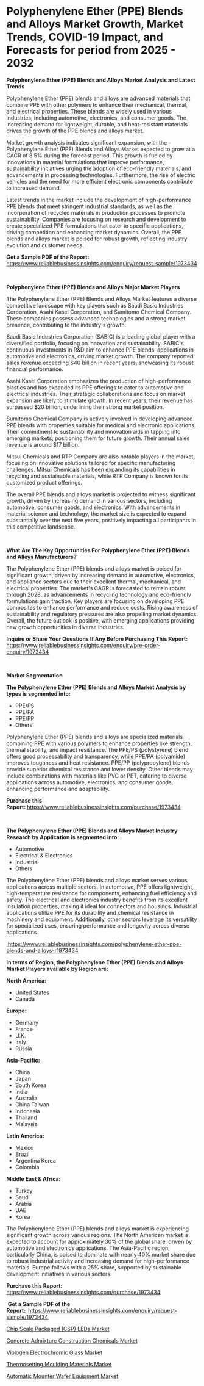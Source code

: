 <p><h1>Polyphenylene Ether (PPE) Blends and Alloys Market Growth, Market Trends, COVID-19 Impact, and Forecasts for period from 2025 - 2032</h1></p><p><strong>Polyphenylene Ether (PPE) Blends and Alloys Market Analysis and Latest Trends</strong></p>
<p><p>Polyphenylene Ether (PPE) blends and alloys are advanced materials that combine PPE with other polymers to enhance their mechanical, thermal, and electrical properties. These blends are widely used in various industries, including automotive, electronics, and consumer goods. The increasing demand for lightweight, durable, and heat-resistant materials drives the growth of the PPE blends and alloys market.</p><p>Market growth analysis indicates significant expansion, with the Polyphenylene Ether (PPE) Blends and Alloys Market expected to grow at a CAGR of 8.5% during the forecast period. This growth is fueled by innovations in material formulations that improve performance, sustainability initiatives urging the adoption of eco-friendly materials, and advancements in processing technologies. Furthermore, the rise of electric vehicles and the need for more efficient electronic components contribute to increased demand.</p><p>Latest trends in the market include the development of high-performance PPE blends that meet stringent industrial standards, as well as the incorporation of recycled materials in production processes to promote sustainability. Companies are focusing on research and development to create specialized PPE formulations that cater to specific applications, driving competition and enhancing market dynamics. Overall, the PPE blends and alloys market is poised for robust growth, reflecting industry evolution and customer needs.</p></p>
<p><strong>Get a Sample PDF of the Report:&nbsp;</strong> <a href="https://www.reliablebusinessinsights.com/enquiry/request-sample/1973434?utm_campaign=116&utm_medium=2&utm_source=Github&utm_content=ia&utm_term=04022025&utm_id=polyphenylene-ether-ppe-blends-and-alloys">https://www.reliablebusinessinsights.com/enquiry/request-sample/1973434</a></p>
<p>&nbsp;</p>
<p><strong>Polyphenylene Ether (PPE) Blends and Alloys Major Market Players</strong></p>
<p><p>The Polyphenylene Ether (PPE) Blends and Alloys Market features a diverse competitive landscape with key players such as Saudi Basic Industries Corporation, Asahi Kasei Corporation, and Sumitomo Chemical Company. These companies possess advanced technologies and a strong market presence, contributing to the industry's growth.</p><p>Saudi Basic Industries Corporation (SABIC) is a leading global player with a diversified portfolio, focusing on innovation and sustainability. SABIC's continuous investments in R&D aim to enhance PPE blends' applications in automotive and electronics, driving market growth. The company reported sales revenue exceeding $40 billion in recent years, showcasing its robust financial performance.</p><p>Asahi Kasei Corporation emphasizes the production of high-performance plastics and has expanded its PPE offerings to cater to automotive and electrical industries. Their strategic collaborations and focus on market expansion are likely to stimulate growth. In recent years, their revenue has surpassed $20 billion, underlining their strong market position.</p><p>Sumitomo Chemical Company is actively involved in developing advanced PPE blends with properties suitable for medical and electronic applications. Their commitment to sustainability and innovation aids in tapping into emerging markets, positioning them for future growth. Their annual sales revenue is around $17 billion.</p><p>Mitsui Chemicals and RTP Company are also notable players in the market, focusing on innovative solutions tailored for specific manufacturing challenges. Mitsui Chemicals has been expanding its capabilities in recycling and sustainable materials, while RTP Company is known for its customized product offerings.</p><p>The overall PPE blends and alloys market is projected to witness significant growth, driven by increasing demand in various sectors, including automotive, consumer goods, and electronics. With advancements in material science and technology, the market size is expected to expand substantially over the next five years, positively impacting all participants in this competitive landscape.</p></p>
<p>&nbsp;</p>
<p><strong>What Are The Key Opportunities For Polyphenylene Ether (PPE) Blends and Alloys Manufacturers?</strong></p>
<p><p>The Polyphenylene Ether (PPE) blends and alloys market is poised for significant growth, driven by increasing demand in automotive, electronics, and appliance sectors due to their excellent thermal, mechanical, and electrical properties. The market's CAGR is forecasted to remain robust through 2028, as advancements in recycling technology and eco-friendly formulations gain traction. Key players are focusing on developing PPE composites to enhance performance and reduce costs. Rising awareness of sustainability and regulatory pressures are also propelling market dynamics. Overall, the future outlook is positive, with emerging applications providing new growth opportunities in diverse industries.</p></p>
<p><strong>Inquire or Share Your Questions If Any Before Purchasing This Report:</strong> <a href="https://www.reliablebusinessinsights.com/enquiry/pre-order-enquiry/1973434?utm_campaign=116&utm_medium=2&utm_source=Github&utm_content=ia&utm_term=04022025&utm_id=polyphenylene-ether-ppe-blends-and-alloys">https://www.reliablebusinessinsights.com/enquiry/pre-order-enquiry/1973434</a></p>
<p>&nbsp;</p>
<p><strong>Market Segmentation</strong></p>
<p><strong>The Polyphenylene Ether (PPE) Blends and Alloys Market Analysis by types is segmented into:</strong></p>
<p><ul><li>PPE/PS</li><li>PPE/PA</li><li>PPE/PP</li><li>Others</li></ul></p>
<p><p>Polyphenylene Ether (PPE) blends and alloys are specialized materials combining PPE with various polymers to enhance properties like strength, thermal stability, and impact resistance. The PPE/PS (polystyrene) blend offers good processability and transparency, while PPE/PA (polyamide) improves toughness and heat resistance. PPE/PP (polypropylene) blends provide superior chemical resistance and lower density. Other blends may include combinations with materials like PVC or PET, catering to diverse applications across automotive, electronics, and consumer goods, enhancing performance and adaptability.</p></p>
<p><strong>Purchase this Report:&nbsp;</strong><a href="https://www.reliablebusinessinsights.com/purchase/1973434?utm_campaign=116&utm_medium=2&utm_source=Github&utm_content=ia&utm_term=04022025&utm_id=polyphenylene-ether-ppe-blends-and-alloys">https://www.reliablebusinessinsights.com/purchase/1973434</a></p>
<p>&nbsp;</p>
<p><strong>The Polyphenylene Ether (PPE) Blends and Alloys Market Industry Research by Application is segmented into:</strong></p>
<p><ul><li>Automotive</li><li>Electrical & Electronics</li><li>Industrial</li><li>Others</li></ul></p>
<p><p>The Polyphenylene Ether (PPE) blends and alloys market serves various applications across multiple sectors. In automotive, PPE offers lightweight, high-temperature resistance for components, enhancing fuel efficiency and safety. The electrical and electronics industry benefits from its excellent insulation properties, making it ideal for connectors and housings. Industrial applications utilize PPE for its durability and chemical resistance in machinery and equipment. Additionally, other sectors leverage its versatility for specialized uses, ensuring performance and longevity across diverse applications.</p></p>
<p><a href="https://www.reliablebusinessinsights.com/polyphenylene-ether-ppe-blends-and-alloys-r1973434?utm_campaign=116&utm_medium=2&utm_source=Github&utm_content=ia&utm_term=04022025&utm_id=polyphenylene-ether-ppe-blends-and-alloys">&nbsp;https://www.reliablebusinessinsights.com/polyphenylene-ether-ppe-blends-and-alloys-r1973434</a></p>
<p><strong>In terms of Region, the Polyphenylene Ether (PPE) Blends and Alloys Market Players available by Region are:</strong></p>
<p>
    <p> <strong> North America: </strong>
        <ul>
            <li>United States</li>
            <li>Canada</li>
        </ul>
        </p> 
    <p> <strong> Europe: </strong>
        <ul>
            <li>Germany</li>
            <li>France</li>
            <li>U.K.</li>
            <li>Italy</li>
            <li>Russia</li>
        </ul>
        </p> 
    <p> <strong> Asia-Pacific: </strong>
        <ul>
            <li>China</li>
            <li>Japan</li>
            <li>South Korea</li>
            <li>India</li>
            <li>Australia</li>
            <li>China Taiwan</li>
            <li>Indonesia</li>
            <li>Thailand</li>
            <li>Malaysia</li>
        </ul>
        </p> 
    <p> <strong> Latin America: </strong>
        <ul>
            <li>Mexico</li>
            <li>Brazil</li>
            <li>Argentina Korea</li>
            <li>Colombia</li>
        </ul>
        </p> 
    <p> <strong> Middle East & Africa: </strong>
        <ul>
            <li>Turkey</li>
            <li>Saudi</li>
            <li>Arabia</li>
            <li>UAE</li>
            <li>Korea</li>
        </ul>
    </p>
    </p>
<p><p>The Polyphenylene Ether (PPE) blends and alloys market is experiencing significant growth across various regions. The North American market is expected to account for approximately 30% of the global share, driven by automotive and electronics applications. The Asia-Pacific region, particularly China, is poised to dominate with nearly 40% market share due to robust industrial activity and increasing demand for high-performance materials. Europe follows with a 25% share, supported by sustainable development initiatives in various sectors.</p></p>
<p><strong>Purchase this Report: </strong><a href="https://www.reliablebusinessinsights.com/purchase/1973434?utm_campaign=116&utm_medium=2&utm_source=Github&utm_content=ia&utm_term=04022025&utm_id=polyphenylene-ether-ppe-blends-and-alloys">https://www.reliablebusinessinsights.com/purchase/1973434</a></p>
<p>&nbsp;<strong>Get a Sample PDF of the Report:&nbsp;&nbsp;</strong><a href="https://www.reliablebusinessinsights.com/enquiry/request-sample/1973434?utm_campaign=116&utm_medium=2&utm_source=Github&utm_content=ia&utm_term=04022025&utm_id=polyphenylene-ether-ppe-blends-and-alloys">https://www.reliablebusinessinsights.com/enquiry/request-sample/1973434</a></p>
<p><strong></strong></p>
<p><p><a href="https://github.com/darenph8er/Market-Research-Report-List-1/blob/main/chip-scale-packaged-csp-leds-market.md?utm_campaign=116&utm_medium=2&utm_source=Github&utm_content=ia&utm_term=04022025&utm_id=polyphenylene-ether-ppe-blends-and-alloys">Chip Scale Packaged (CSP) LEDs Market</a></p><p><a href="https://github.com/rosalinebhakta48/Market-Research-Report-List-1/blob/main/concrete-admixture-construction-chemicals-market.md?utm_campaign=116&utm_medium=2&utm_source=Github&utm_content=ia&utm_term=04022025&utm_id=polyphenylene-ether-ppe-blends-and-alloys">Concrete Admixture Construction Chemicals Market</a></p><p><a href="https://github.com/kimberjam0i/Market-Research-Report-List-1/blob/main/viologen-electrochromic-glass-market.md?utm_campaign=116&utm_medium=2&utm_source=Github&utm_content=ia&utm_term=04022025&utm_id=polyphenylene-ether-ppe-blends-and-alloys">Viologen Electrochromic Glass Market</a></p><p><a href="https://github.com/nathaliehurles7142/Market-Research-Report-List-1/blob/main/thermosetting-moulding-materials-market.md?utm_campaign=116&utm_medium=2&utm_source=Github&utm_content=ia&utm_term=04022025&utm_id=polyphenylene-ether-ppe-blends-and-alloys">Thermosetting Moulding Materials Market</a></p><p><a href="https://github.com/ElviraLeka1962/Market-Research-Report-List-1/blob/main/automatic-mounter-wafer-equipment-market.md?utm_campaign=116&utm_medium=2&utm_source=Github&utm_content=ia&utm_term=04022025&utm_id=polyphenylene-ether-ppe-blends-and-alloys">Automatic Mounter Wafer Equipment Market</a></p></p>
